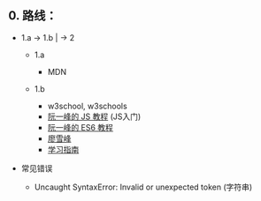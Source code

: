 
## 0. 路线：

* 1.a -> 1.b
     |
      -> 2

    * 1.a

        * MDN

    * 1.b

        * w3school, w3schools
        * [阮一峰的 JS 教程](https://wangdoc.com/javascript/) (JS入门)
        * [阮一峰的 ES6 教程](https://es6.ruanyifeng.com/)
        * [廖雪峰](https://www.liaoxuefeng.com/wiki/1022910821149312)
        * [学习指南](https://hijiangtao.github.io/2018/01/25/learn-plain-javascript-from-top-tutorials-for-the-past-year-v-2018/)


* 常见错误

    * Uncaught SyntaxError: Invalid or unexpected token (字符串)